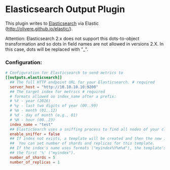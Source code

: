 # Elasticsearch Output Plugin

This plugin writes to [Elasticsearch](https://www.elastic.co) via Elastic (http://olivere.github.io/elastic/).

Attention: 
Elasticsearch 2.x does not support this dots-to-object transformation and so dots in field names are not allowed in versions 2.X.
In this case, dots will be replaced with "_".

### Configuration:

```toml
# Configuration for Elasticsearch to send metrics to
[[outputs.elasticsearch]]
  ## The full HTTP endpoint URL for your Elasticsearch. # required
  server_host = "http://10.10.10.10:9200"
  ## The target index for metrics # required
  # formats allowed on index_name after a prefix: 
  # %Y - year (2016)
  # %y - last two digits of year (00..99)
  # %m - month (01..12)
  # %d - day of month (e.g., 01)
  # %H - hour (00..23)
  index_name = "test"
  ## ElasticSearch uses a sniffing process to find all nodes of your cluster by default, automatically
  enable_sniffer = false
  ## If index not exists, a template will be created and then the new index.
  ##  You can set number of shards and replicas for this template.
  ## If the index's name uses formats ("myindex%Y%m%d"), the template's name will be the characters before
  ## the first '%' ("myindex").
  number_of_shards = 5
  number_of_replicas = 1
  
